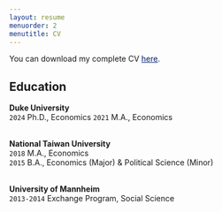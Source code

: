 ```yaml
---
layout: resume
menuorder: 2
menutitle: CV
---
```



You can download my complete CV <a href="https://sungjuwu.github.io/documents/CV_sungjuwu.pdf" target="_blank"><span style="color:#012169"><u>here</u></span></a>.

## Education
__Duke University__\
`2024`
Ph.D., Economics
`2021`
M.A., Economics <br> <br>

__National Taiwan University__\
`2018`
M.A., Economics\
`2015`
B.A., Economics (Major) & Political Science (Minor) <br> <br>

__University of Mannheim__\
`2013-2014`
Exchange Program, Social Science



<!-- ### Footer

Last updated: April 2022 -->



